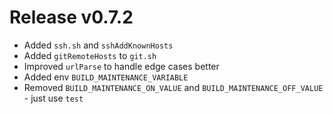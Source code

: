 # Release v0.7.2

- Added `ssh.sh` and `sshAddKnownHosts`
- Added `gitRemoteHosts` to `git.sh`
- Improved `urlParse` to handle edge cases better
- Added env `BUILD_MAINTENANCE_VARIABLE`
- Removed `BUILD_MAINTENANCE_ON_VALUE` and `BUILD_MAINTENANCE_OFF_VALUE` - just use `test`
